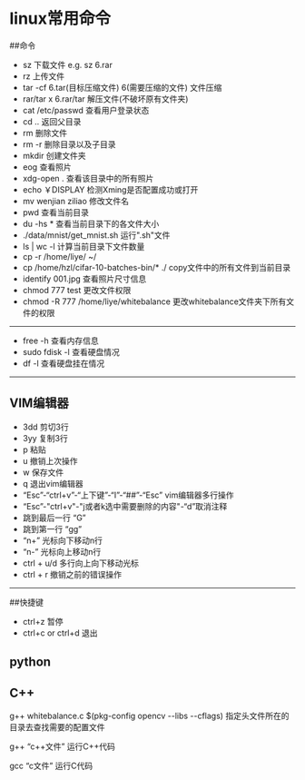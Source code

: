
# linux常用命令
##命令
- sz 下载文件  e.g. sz  6.rar
- rz 上传文件 
- tar -cf 6.tar(目标压缩文件)  6(需要压缩的文件)  文件压缩
- rar/tar x 6.rar/tar  解压文件(不破坏原有文件夹)
- cat /etc/passwd  查看用户登录状态
- cd .. 返回父目录
- rm  删除文件
- rm -r  删除目录以及子目录
- mkdir  创建文件夹
- eog  查看照片
- xdg-open .   查看该目录中的所有照片
- echo  ￥DISPLAY  检测Xming是否配置成功或打开
- mv  wenjian  ziliao  修改文件名
- pwd 查看当前目录
- du -hs *  查看当前目录下的各文件大小
- ./data/mnist/get_mnist.sh  运行".sh"文件
- ls | wc -l     计算当前目录下文件数量
- cp -r /home/liye/    ~/
-  cp /home/hzl/cifar-10-batches-bin/* ./  copy文件中的所有文件到当前目录
- identify  001.jpg  查看照片尺寸信息
- chmod 777 test   更改文件权限
- chmod -R 777 /home/liye/whitebalance  更改whitebalance文件夹下所有文件的权限
****

- free -h    查看内存信息
- sudo fdisk -l 查看硬盘情况
- df -l 查看硬盘挂在情况


****

## VIM编辑器
- 3dd  剪切3行
- 3yy   复制3行
- p       粘贴
- u       撤销上次操作
- w      保存文件
- q       退出vim编辑器
- “Esc”-“ctrl+v”-“上下键”-“I”-“##”-“Esc” vim编辑器多行操作
- “Esc”-"ctrl+v"-"j或者k选中需要删除的内容"-“d”取消注释
- 跳到最后一行 “G”
- 跳到第一行  “gg”
- “n+” 光标向下移动n行
- “n-”  光标向上移动n行
- ctrl + u/d  多行向上向下移动光标
- ctrl + r 撤销之前的错误操作

****

##快捷键
- ctrl+z  暂停
- ctrl+c  or  ctrl+d  退出

## python



## C++
g++ whitebalance.c $(pkg-config opencv --libs --cflags)
指定头文件所在的目录去查找需要的配置文件

g++  “c++文件” 运行C++代码

gcc   “c文件”      运行C代码
